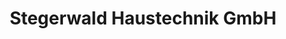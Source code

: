 ---
title: "Stegerwald Haustechnik GmbH"
url: /lohr-am-main/stegerwald-haustechnik-gmbh/
shop: Elektronik
---